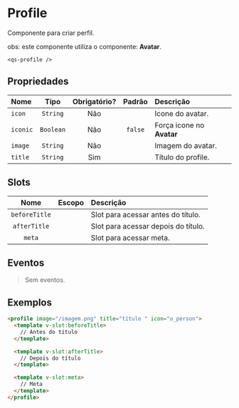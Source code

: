 # Profile

Componente para criar perfil.

obs: este componente utiliza o componente: **Avatar**.

```
<qs-profile />
```

## Propriedades

| Nome | Tipo | Obrigatório? | Padrão | Descrição |
|:-|:-:|:-:|:-:|:-|
| `icon` | `String` | Não | | Icone do avatar. |
| `iconic` | `Boolean` | Não | `false` | Força icone no **Avatar** |
| `image` | `String` | Não | | Imagem do avatar. |
| `title` | `String` | Sim | | Título do profile. |

## Slots

| Nome | Escopo | Descrição |
|:-:|:-:|:-|
| `beforeTitle` | | Slot para acessar antes do título. |
| `afterTitle` | | Slot para acessar depois do título. |
| `meta` | | Slot para acessar meta. |

## Eventos

> Sem eventos.

## Exemplos

```html
<profile image="/imagem.png" title="título " icon="o_person">
  <template v-slot:beforeTitle>
    // Antes do título
  </template>

  <template v-slot:afterTitle>
    // Depois do título
  </template>

  <template v-slot:meta>
    // Meta
  </template>
</profile>
```